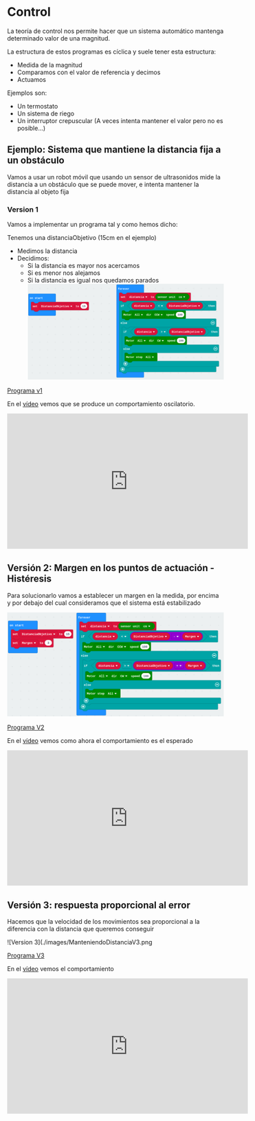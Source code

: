 # Control

La teoría de control nos permite hacer que un sistema automático mantenga determinado valor de una magnitud. 

La estructura de estos programas es cíclica y suele tener esta estructura:
* Medida de la magnitud
* Comparamos con el valor de referencia y decimos
* Actuamos


Ejemplos son:
* Un termostato
* Un sistema de riego
* Un interruptor crepuscular (A veces intenta mantener el valor pero no es posible...)


## Ejemplo: Sistema que mantiene la distancia fija a un obstáculo

Vamos a usar un robot móvil que usando un sensor de ultrasonidos mide la distancia a un obstáculo que se puede mover, e intenta mantener la distancia al objeto fija

### Version 1

Vamos a implementar un programa tal y como hemos dicho:

Tenemos una distanciaObjetivo (15cm en el ejemplo)
* Medimos la distancia
* Decidimos: 
    * Si la distancia es mayor nos acercamos 
    * Si es menor nos alejamos
    * Si la distancia es igual nos quedamos parados
![Version 1](./images/ManteniendoDistanciaV1.png)

[Programa v1](https://makecode.microbit.org/_2oddVg9KhbC7)

En el [vídeo](https://youtu.be/B8Eli8WV7_M) vemos que se produce un comportamiento oscilatorio.

<iframe width="560" height="315" src="https://www.youtube.com/embed/B8Eli8WV7_M" frameborder="0" allow="accelerometer; autoplay; encrypted-media; gyroscope; picture-in-picture" allowfullscreen></iframe>

## Versión 2: Margen en los puntos de actuación - Histéresis

Para solucionarlo vamos a establecer un margen en la medida, por encima y por debajo del cual consideramos que el sistema está estabilizado

![Version 2](./images/ManteniendoDistanciaV2.png)

[Programa V2](https://makecode.microbit.org/_bmWbUaMA3Tdz)

En el [vídeo](https://youtu.be/aJpDed_MlTU) vemos como ahora el comportamiento es el esperado

<iframe width="560" height="315" src="https://www.youtube.com/embed/aJpDed_MlTU" frameborder="0" allow="accelerometer; autoplay; encrypted-media; gyroscope; picture-in-picture" allowfullscreen></iframe>

## Versión 3: respuesta proporcional al error

Hacemos que la velocidad de los movimientos sea proporcional a la diferencia con la distancia que queremos conseguir

![Version 3](./images/ManteniendoDistanciaV3.png

[Programa V3](https://makecode.microbit.org/_AHtKMk8DUDcx)

En el [vídeo](https://youtu.be/ce6OpFJk3P8) vemos el comportamiento

<iframe width="560" height="315" src="https://www.youtube.com/embed/ce6OpFJk3P8" frameborder="0" allow="accelerometer; autoplay; encrypted-media; gyroscope; picture-in-picture" allowfullscreen></iframe>


